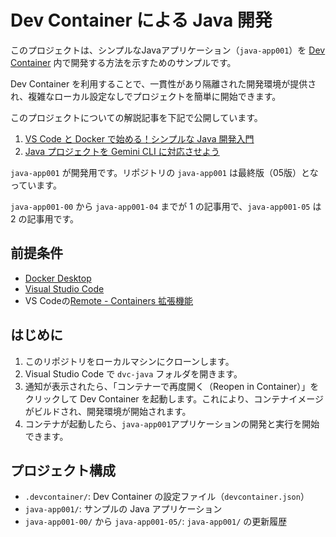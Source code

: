 # Dev Container による Java 開発

このプロジェクトは、シンプルなJavaアプリケーション（`java-app001`）を [Dev Container](https://code.visualstudio.com/docs/remote/containers) 内で開発する方法を示すためのサンプルです。

Dev Container を利用することで、一貫性があり隔離された開発環境が提供され、複雑なローカル設定なしでプロジェクトを簡単に開始できます。

このプロジェクトについての解説記事を下記で公開しています。

1. [VS Code と Docker で始める！シンプルな Java 開発入門](https://zenn.dev/hiro345/articles/20250910_vscode_java)
2. [Java プロジェクトを Gemini CLI に対応させよう](https://zenn.dev/hiro345/articles/20250912_vscode_java_02)

`java-app001` が開発用です。リポジトリの `java-app001` は最終版（05版）となっています。

`java-app001-00` から `java-app001-04` までが 1 の記事用で、`java-app001-05` は 2 の記事用です。

## 前提条件

- [Docker Desktop](https://www.docker.com/products/docker-desktop)
- [Visual Studio Code](https://code.visualstudio.com/)
- VS Codeの[Remote - Containers 拡張機能](https://marketplace.visualstudio.com/items?itemName=ms-vscode-remote.remote-containers)

## はじめに

1. このリポジトリをローカルマシンにクローンします。
2. Visual Studio Code で `dvc-java` フォルダを開きます。
3. 通知が表示されたら、「コンテナーで再度開く（Reopen in Container）」をクリックして Dev Container を起動します。これにより、コンテナイメージがビルドされ、開発環境が開始されます。
4. コンテナが起動したら、`java-app001`アプリケーションの開発と実行を開始できます。

## プロジェクト構成

- `.devcontainer/`: Dev Container の設定ファイル（`devcontainer.json`）
- `java-app001/`: サンプルの Java アプリケーション
- `java-app001-00/` から `java-app001-05/`: `java-app001/` の更新履歴

